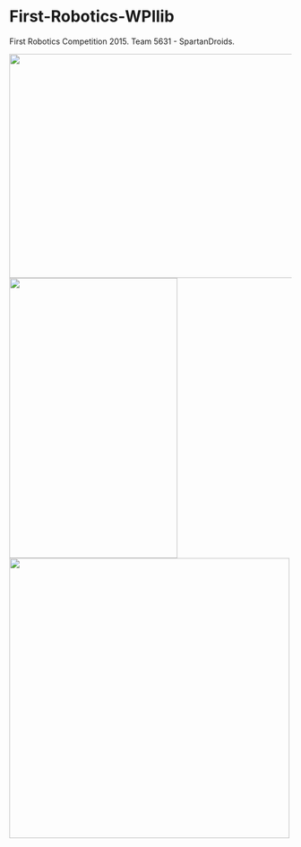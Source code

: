 # First-Robotics-WPIlib
First Robotics Competition 2015.
Team 5631 - SpartanDroids.

<img src="https://dl.dropbox.com/s/5njg8rwodhyzicb/giphy.gif?dl=0"  width="800" height="400">
<br>

<img src="https://dl.dropbox.com/s/ev86qigvq0c7sep/10991359_664281583681674_2277759142921063081_n.jpg?dl=0"  width="300" height="500">
<img src="https://dl.dropbox.com/s/edl3llkw8p0z7wr/10437336_665371910239308_2149736437263311028_n.jpg?dl=0"  width="500" height="500">
